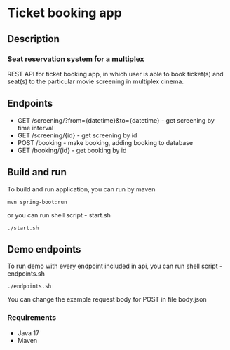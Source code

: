 # Ticket booking app

## Description

### Seat reservation system for a multiplex

REST API for ticket booking app, in which user is able to
book ticket(s) and seat(s) to the particular movie screening 
in multiplex cinema.

## Endpoints

* GET /screening/?from={datetime}&to={datetime} - get screening by time interval
* GET /screening/{id} - get screening by id
* POST /booking - make booking, adding booking to database
* GET /booking/{id} - get booking by id

## Build and run

To build and run application, you can run by maven

```
mvn spring-boot:run
```
or you can run shell script - start.sh
``` 
./start.sh
```

## Demo endpoints

To run demo with every endpoint included in api,
you can run shell script - endpoints.sh

``` 
./endpoints.sh
```

You can change the example request body for POST in file body.json

### Requirements
* Java 17
* Maven